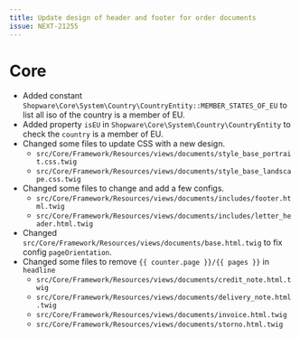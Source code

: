 ```yaml
---
title: Update design of header and footer for order documents
issue: NEXT-21255
---
```

# Core
* Added constant `Shopware\Core\System\Country\CountryEntity::MEMBER_STATES_OF_EU` to list all iso of the country is a member of EU.
* Added property `isEU` in `Shopware\Core\System\Country\CountryEntity` to check the `country` is a member of EU.
* Changed some files to update CSS with a new design.
  * `src/Core/Framework/Resources/views/documents/style_base_portrait.css.twig`
  * `src/Core/Framework/Resources/views/documents/style_base_landscape.css.twig`
* Changed some files to change and add a few configs.
  * `src/Core/Framework/Resources/views/documents/includes/footer.html.twig`
  * `src/Core/Framework/Resources/views/documents/includes/letter_header.html.twig`
* Changed `src/Core/Framework/Resources/views/documents/base.html.twig` to fix config `pageOrientation`.
* Changed some files to remove `{{ counter.page }}/{{ pages }}` in `headline`
  * `src/Core/Framework/Resources/views/documents/credit_note.html.twig`
  * `src/Core/Framework/Resources/views/documents/delivery_note.html.twig`
  * `src/Core/Framework/Resources/views/documents/invoice.html.twig`
  * `src/Core/Framework/Resources/views/documents/storno.html.twig`
